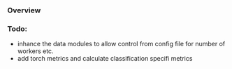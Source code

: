 ### Overview


### Todo:
- inhance the data modules to allow control from config file for number of workers etc.
- add torch metrics and calculate classification specifi metrics